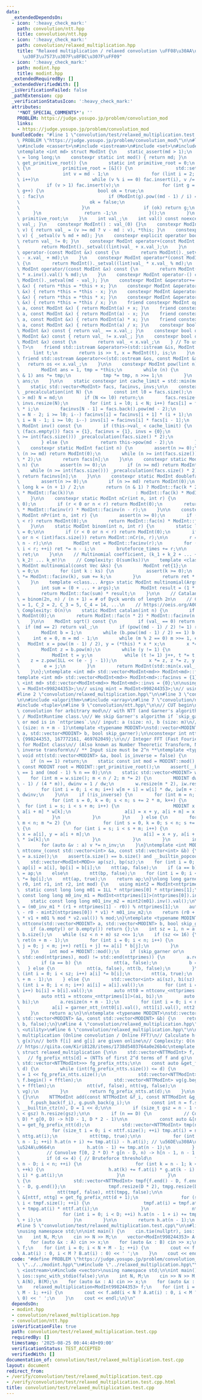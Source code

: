 ```yaml
---
data:
  _extendedDependsOn:
  - icon: ':heavy_check_mark:'
    path: convolution/ntt.hpp
    title: convolution/ntt.hpp
  - icon: ':heavy_check_mark:'
    path: convolution/relaxed_multiplication.hpp
    title: "Relaxed multiplication / relaxed convolution \uFF08\u30AA\u30F3\u30E9\u30A4\
      \u30F3\u7573\u307F\u8FBC\u307F\uFF09"
  - icon: ':heavy_check_mark:'
    path: modint.hpp
    title: modint.hpp
  _extendedRequiredBy: []
  _extendedVerifiedWith: []
  _isVerificationFailed: false
  _pathExtension: cpp
  _verificationStatusIcon: ':heavy_check_mark:'
  attributes:
    '*NOT_SPECIAL_COMMENTS*': ''
    PROBLEM: https://judge.yosupo.jp/problem/convolution_mod
    links:
    - https://judge.yosupo.jp/problem/convolution_mod
  bundledCode: "#line 1 \"convolution/test/relaxed_multiplication.test.cpp\"\n#define\
    \ PROBLEM \"https://judge.yosupo.jp/problem/convolution_mod\"\n\n#line 2 \"modint.hpp\"\
    \n#include <cassert>\n#include <iostream>\n#include <set>\n#include <vector>\n\
    \ntemplate <int md> struct ModInt {\n    static_assert(md > 1);\n    using lint\
    \ = long long;\n    constexpr static int mod() { return md; }\n    static int\
    \ get_primitive_root() {\n        static int primitive_root = 0;\n        if (!primitive_root)\
    \ {\n            primitive_root = [&]() {\n                std::set<int> fac;\n\
    \                int v = md - 1;\n                for (lint i = 2; i * i <= v;\
    \ i++)\n                    while (v % i == 0) fac.insert(i), v /= i;\n      \
    \          if (v > 1) fac.insert(v);\n                for (int g = 1; g < md;\
    \ g++) {\n                    bool ok = true;\n                    for (auto i\
    \ : fac)\n                        if (ModInt(g).pow((md - 1) / i) == 1) {\n  \
    \                          ok = false;\n                            break;\n \
    \                       }\n                    if (ok) return g;\n           \
    \     }\n                return -1;\n            }();\n        }\n        return\
    \ primitive_root;\n    }\n    int val_;\n    int val() const noexcept { return\
    \ val_; }\n    constexpr ModInt() : val_(0) {}\n    constexpr ModInt &_setval(lint\
    \ v) { return val_ = (v >= md ? v - md : v), *this; }\n    constexpr ModInt(lint\
    \ v) { _setval(v % md + md); }\n    constexpr explicit operator bool() const {\
    \ return val_ != 0; }\n    constexpr ModInt operator+(const ModInt &x) const {\n\
    \        return ModInt()._setval((lint)val_ + x.val_);\n    }\n    constexpr ModInt\
    \ operator-(const ModInt &x) const {\n        return ModInt()._setval((lint)val_\
    \ - x.val_ + md);\n    }\n    constexpr ModInt operator*(const ModInt &x) const\
    \ {\n        return ModInt()._setval((lint)val_ * x.val_ % md);\n    }\n    constexpr\
    \ ModInt operator/(const ModInt &x) const {\n        return ModInt()._setval((lint)val_\
    \ * x.inv().val() % md);\n    }\n    constexpr ModInt operator-() const { return\
    \ ModInt()._setval(md - val_); }\n    constexpr ModInt &operator+=(const ModInt\
    \ &x) { return *this = *this + x; }\n    constexpr ModInt &operator-=(const ModInt\
    \ &x) { return *this = *this - x; }\n    constexpr ModInt &operator*=(const ModInt\
    \ &x) { return *this = *this * x; }\n    constexpr ModInt &operator/=(const ModInt\
    \ &x) { return *this = *this / x; }\n    friend constexpr ModInt operator+(lint\
    \ a, const ModInt &x) { return ModInt(a) + x; }\n    friend constexpr ModInt operator-(lint\
    \ a, const ModInt &x) { return ModInt(a) - x; }\n    friend constexpr ModInt operator*(lint\
    \ a, const ModInt &x) { return ModInt(a) * x; }\n    friend constexpr ModInt operator/(lint\
    \ a, const ModInt &x) { return ModInt(a) / x; }\n    constexpr bool operator==(const\
    \ ModInt &x) const { return val_ == x.val_; }\n    constexpr bool operator!=(const\
    \ ModInt &x) const { return val_ != x.val_; }\n    constexpr bool operator<(const\
    \ ModInt &x) const {\n        return val_ < x.val_;\n    } // To use std::map<ModInt,\
    \ T>\n    friend std::istream &operator>>(std::istream &is, ModInt &x) {\n   \
    \     lint t;\n        return is >> t, x = ModInt(t), is;\n    }\n    constexpr\
    \ friend std::ostream &operator<<(std::ostream &os, const ModInt &x) {\n     \
    \   return os << x.val_;\n    }\n\n    constexpr ModInt pow(lint n) const {\n\
    \        ModInt ans = 1, tmp = *this;\n        while (n) {\n            if (n\
    \ & 1) ans *= tmp;\n            tmp *= tmp, n >>= 1;\n        }\n        return\
    \ ans;\n    }\n\n    static constexpr int cache_limit = std::min(md, 1 << 21);\n\
    \    static std::vector<ModInt> facs, facinvs, invs;\n\n    constexpr static void\
    \ _precalculation(int N) {\n        const int l0 = facs.size();\n        if (N\
    \ > md) N = md;\n        if (N <= l0) return;\n        facs.resize(N), facinvs.resize(N),\
    \ invs.resize(N);\n        for (int i = l0; i < N; i++) facs[i] = facs[i - 1]\
    \ * i;\n        facinvs[N - 1] = facs.back().pow(md - 2);\n        for (int i\
    \ = N - 2; i >= l0; i--) facinvs[i] = facinvs[i + 1] * (i + 1);\n        for (int\
    \ i = N - 1; i >= l0; i--) invs[i] = facinvs[i] * facs[i - 1];\n    }\n\n    constexpr\
    \ ModInt inv() const {\n        if (this->val_ < cache_limit) {\n            if\
    \ (facs.empty()) facs = {1}, facinvs = {1}, invs = {0};\n            while (this->val_\
    \ >= int(facs.size())) _precalculation(facs.size() * 2);\n            return invs[this->val_];\n\
    \        } else {\n            return this->pow(md - 2);\n        }\n    }\n\n\
    \    constexpr static ModInt fac(int n) {\n        assert(n >= 0);\n        if\
    \ (n >= md) return ModInt(0);\n        while (n >= int(facs.size())) _precalculation(facs.size()\
    \ * 2);\n        return facs[n];\n    }\n\n    constexpr static ModInt facinv(int\
    \ n) {\n        assert(n >= 0);\n        if (n >= md) return ModInt(0);\n    \
    \    while (n >= int(facs.size())) _precalculation(facs.size() * 2);\n       \
    \ return facinvs[n];\n    }\n\n    constexpr static ModInt doublefac(int n) {\n\
    \        assert(n >= 0);\n        if (n >= md) return ModInt(0);\n        long\
    \ long k = (n + 1) / 2;\n        return (n & 1) ? ModInt::fac(k * 2) / (ModInt(2).pow(k)\
    \ * ModInt::fac(k))\n                       : ModInt::fac(k) * ModInt(2).pow(k);\n\
    \    }\n\n    constexpr static ModInt nCr(int n, int r) {\n        assert(n >=\
    \ 0);\n        if (r < 0 or n < r) return ModInt(0);\n        return ModInt::fac(n)\
    \ * ModInt::facinv(r) * ModInt::facinv(n - r);\n    }\n\n    constexpr static\
    \ ModInt nPr(int n, int r) {\n        assert(n >= 0);\n        if (r < 0 or n\
    \ < r) return ModInt(0);\n        return ModInt::fac(n) * ModInt::facinv(n - r);\n\
    \    }\n\n    static ModInt binom(int n, int r) {\n        static long long bruteforce_times\
    \ = 0;\n\n        if (r < 0 or n < r) return ModInt(0);\n        if (n <= bruteforce_times\
    \ or n < (int)facs.size()) return ModInt::nCr(n, r);\n\n        r = std::min(r,\
    \ n - r);\n\n        ModInt ret = ModInt::facinv(r);\n        for (int i = 0;\
    \ i < r; ++i) ret *= n - i;\n        bruteforce_times += r;\n\n        return\
    \ ret;\n    }\n\n    // Multinomial coefficient, (k_1 + k_2 + ... + k_m)! / (k_1!\
    \ k_2! ... k_m!)\n    // Complexity: O(sum(ks))\n    template <class Vec> static\
    \ ModInt multinomial(const Vec &ks) {\n        ModInt ret{1};\n        int sum\
    \ = 0;\n        for (int k : ks) {\n            assert(k >= 0);\n            ret\
    \ *= ModInt::facinv(k), sum += k;\n        }\n        return ret * ModInt::fac(sum);\n\
    \    }\n    template <class... Args> static ModInt multinomial(Args... args) {\n\
    \        int sum = (0 + ... + args);\n        ModInt result = (1 * ... * ModInt::facinv(args));\n\
    \        return ModInt::fac(sum) * result;\n    }\n\n    // Catalan number, C_n\
    \ = binom(2n, n) / (n + 1) = # of Dyck words of length 2n\n    // C_0 = 1, C_1\
    \ = 1, C_2 = 2, C_3 = 5, C_4 = 14, ...\n    // https://oeis.org/A000108\n    //\
    \ Complexity: O(n)\n    static ModInt catalan(int n) {\n        if (n < 0) return\
    \ ModInt(0);\n        return ModInt::fac(n * 2) * ModInt::facinv(n + 1) * ModInt::facinv(n);\n\
    \    }\n\n    ModInt sqrt() const {\n        if (val_ == 0) return 0;\n      \
    \  if (md == 2) return val_;\n        if (pow((md - 1) / 2) != 1) return 0;\n\
    \        ModInt b = 1;\n        while (b.pow((md - 1) / 2) == 1) b += 1;\n   \
    \     int e = 0, m = md - 1;\n        while (m % 2 == 0) m >>= 1, e++;\n     \
    \   ModInt x = pow((m - 1) / 2), y = (*this) * x * x;\n        x *= (*this);\n\
    \        ModInt z = b.pow(m);\n        while (y != 1) {\n            int j = 0;\n\
    \            ModInt t = y;\n            while (t != 1) j++, t *= t;\n        \
    \    z = z.pow(1LL << (e - j - 1));\n            x *= z, z *= z, y *= z;\n   \
    \         e = j;\n        }\n        return ModInt(std::min(x.val_, md - x.val_));\n\
    \    }\n};\ntemplate <int md> std::vector<ModInt<md>> ModInt<md>::facs = {1};\n\
    template <int md> std::vector<ModInt<md>> ModInt<md>::facinvs = {1};\ntemplate\
    \ <int md> std::vector<ModInt<md>> ModInt<md>::invs = {0};\n\nusing ModInt998244353\
    \ = ModInt<998244353>;\n// using mint = ModInt<998244353>;\n// using mint = ModInt<1000000007>;\n\
    #line 2 \"convolution/relaxed_multiplication.hpp\"\n\n#line 3 \"convolution/ntt.hpp\"\
    \n\n#include <algorithm>\n#include <array>\n#line 7 \"convolution/ntt.hpp\"\n\
    #include <tuple>\n#line 9 \"convolution/ntt.hpp\"\n\n// CUT begin\n// Integer\
    \ convolution for arbitrary mod\n// with NTT (and Garner's algorithm) for ModInt\
    \ / ModIntRuntime class.\n// We skip Garner's algorithm if `skip_garner` is true\
    \ or mod is in `nttprimes`.\n// input: a (size: n), b (size: m)\n// return: vector\
    \ (size: n + m - 1)\ntemplate <typename MODINT>\nstd::vector<MODINT> nttconv(std::vector<MODINT>\
    \ a, std::vector<MODINT> b, bool skip_garner);\n\nconstexpr int nttprimes[3] =\
    \ {998244353, 167772161, 469762049};\n\n// Integer FFT (Fast Fourier Transform)\
    \ for ModInt class\n// (Also known as Number Theoretic Transform, NTT)\n// is_inverse:\
    \ inverse transform\n// ** Input size must be 2^n **\ntemplate <typename MODINT>\
    \ void ntt(std::vector<MODINT> &a, bool is_inverse = false) {\n    int n = a.size();\n\
    \    if (n == 1) return;\n    static const int mod = MODINT::mod();\n    static\
    \ const MODINT root = MODINT::get_primitive_root();\n    assert(__builtin_popcount(n)\
    \ == 1 and (mod - 1) % n == 0);\n\n    static std::vector<MODINT> w{1}, iw{1};\n\
    \    for (int m = w.size(); m < n / 2; m *= 2) {\n        MODINT dw = root.pow((mod\
    \ - 1) / (4 * m)), dwinv = 1 / dw;\n        w.resize(m * 2), iw.resize(m * 2);\n\
    \        for (int i = 0; i < m; i++) w[m + i] = w[i] * dw, iw[m + i] = iw[i] *\
    \ dwinv;\n    }\n\n    if (!is_inverse) {\n        for (int m = n; m >>= 1;) {\n\
    \            for (int s = 0, k = 0; s < n; s += 2 * m, k++) {\n              \
    \  for (int i = s; i < s + m; i++) {\n                    MODINT x = a[i], y =\
    \ a[i + m] * w[k];\n                    a[i] = x + y, a[i + m] = x - y;\n    \
    \            }\n            }\n        }\n    } else {\n        for (int m = 1;\
    \ m < n; m *= 2) {\n            for (int s = 0, k = 0; s < n; s += 2 * m, k++)\
    \ {\n                for (int i = s; i < s + m; i++) {\n                    MODINT\
    \ x = a[i], y = a[i + m];\n                    a[i] = x + y, a[i + m] = (x - y)\
    \ * iw[k];\n                }\n            }\n        }\n        int n_inv = MODINT(n).inv().val();\n\
    \        for (auto &v : a) v *= n_inv;\n    }\n}\ntemplate <int MOD>\nstd::vector<ModInt<MOD>>\
    \ nttconv_(const std::vector<int> &a, const std::vector<int> &b) {\n    int sz\
    \ = a.size();\n    assert(a.size() == b.size() and __builtin_popcount(sz) == 1);\n\
    \    std::vector<ModInt<MOD>> ap(sz), bp(sz);\n    for (int i = 0; i < sz; i++)\
    \ ap[i] = a[i], bp[i] = b[i];\n    ntt(ap, false);\n    if (a == b)\n        bp\
    \ = ap;\n    else\n        ntt(bp, false);\n    for (int i = 0; i < sz; i++) ap[i]\
    \ *= bp[i];\n    ntt(ap, true);\n    return ap;\n}\nlong long garner_ntt_(int\
    \ r0, int r1, int r2, int mod) {\n    using mint2 = ModInt<nttprimes[2]>;\n  \
    \  static const long long m01 = 1LL * nttprimes[0] * nttprimes[1];\n    static\
    \ const long long m0_inv_m1 = ModInt<nttprimes[1]>(nttprimes[0]).inv().val();\n\
    \    static const long long m01_inv_m2 = mint2(m01).inv().val();\n\n    int v1\
    \ = (m0_inv_m1 * (r1 + nttprimes[1] - r0)) % nttprimes[1];\n    auto v2 = (mint2(r2)\
    \ - r0 - mint2(nttprimes[0]) * v1) * m01_inv_m2;\n    return (r0 + 1LL * nttprimes[0]\
    \ * v1 + m01 % mod * v2.val()) % mod;\n}\ntemplate <typename MODINT>\nstd::vector<MODINT>\
    \ nttconv(std::vector<MODINT> a, std::vector<MODINT> b, bool skip_garner) {\n\
    \    if (a.empty() or b.empty()) return {};\n    int sz = 1, n = a.size(), m =\
    \ b.size();\n    while (sz < n + m) sz <<= 1;\n    if (sz <= 16) {\n        std::vector<MODINT>\
    \ ret(n + m - 1);\n        for (int i = 0; i < n; i++) {\n            for (int\
    \ j = 0; j < m; j++) ret[i + j] += a[i] * b[j];\n        }\n        return ret;\n\
    \    }\n    int mod = MODINT::mod();\n    if (skip_garner or\n        std::find(std::begin(nttprimes),\
    \ std::end(nttprimes), mod) != std::end(nttprimes)) {\n        a.resize(sz), b.resize(sz);\n\
    \        if (a == b) {\n            ntt(a, false);\n            b = a;\n     \
    \   } else {\n            ntt(a, false), ntt(b, false);\n        }\n        for\
    \ (int i = 0; i < sz; i++) a[i] *= b[i];\n        ntt(a, true);\n        a.resize(n\
    \ + m - 1);\n    } else {\n        std::vector<int> ai(sz), bi(sz);\n        for\
    \ (int i = 0; i < n; i++) ai[i] = a[i].val();\n        for (int i = 0; i < m;\
    \ i++) bi[i] = b[i].val();\n        auto ntt0 = nttconv_<nttprimes[0]>(ai, bi);\n\
    \        auto ntt1 = nttconv_<nttprimes[1]>(ai, bi);\n        auto ntt2 = nttconv_<nttprimes[2]>(ai,\
    \ bi);\n        a.resize(n + m - 1);\n        for (int i = 0; i < n + m - 1; i++)\n\
    \            a[i] = garner_ntt_(ntt0[i].val(), ntt1[i].val(), ntt2[i].val(), mod);\n\
    \    }\n    return a;\n}\n\ntemplate <typename MODINT>\nstd::vector<MODINT> nttconv(const\
    \ std::vector<MODINT> &a, const std::vector<MODINT> &b) {\n    return nttconv<MODINT>(a,\
    \ b, false);\n}\n#line 4 \"convolution/relaxed_multiplication.hpp\"\n#include\
    \ <utility>\n#line 6 \"convolution/relaxed_multiplication.hpp\"\n\n// Relaxed\
    \ multiplication (Online convolution / Online FFT)\n// Calculate h(x) = f(x) *\
    \ g(x)\n// both f[i] and g[i] are given online\n// Complexity: O(n (log n)^2)\n\
    // https://qiita.com/Kiri8128/items/1738d5403764a0e26b4c\ntemplate <class NTTModInt>\
    \ struct relaxed_multiplication {\n\n    std::vector<NTTModInt> f, g, h;\n\n \
    \   // fg_prefix_ntts[d] = (NTTs of first 2^d terms of f and g)\n    std::vector<std::pair<std::vector<NTTModInt>,\
    \ std::vector<NTTModInt>>> fg_prefix_ntts;\n\n    const auto &get_fg_prefix_ntt(int\
    \ d) {\n        while (int(fg_prefix_ntts.size()) <= d) {\n            int fftlen\
    \ = 1 << fg_prefix_ntts.size();\n            std::vector<NTTModInt> vf(f.begin(),\
    \ f.begin() + fftlen);\n            std::vector<NTTModInt> vg(g.begin(), g.begin()\
    \ + fftlen);\n            ntt(vf, false), ntt(vg, false);\n            fg_prefix_ntts.emplace_back(vf,\
    \ vg);\n        }\n        return fg_prefix_ntts.at(d);\n    }\n\n    relaxed_multiplication()\
    \ {}\n\n    NTTModInt add(const NTTModInt &f_i, const NTTModInt &g_i) {\n    \
    \    f.push_back(f_i), g.push_back(g_i);\n        const int n = f.size(), d =\
    \ __builtin_ctz(n), D = 1 << d;\n\n        if (size_t gsz = n - 1 + D; h.size()\
    \ < gsz) h.resize(gsz);\n\n        if (n == D) {\n            // Convolve f[0,\
    \ D) * g[0, D) -> h[D - 1, D * 2 - 1)\n\n            const auto &[nttf, nttg]\
    \ = get_fg_prefix_ntt(d);\n            std::vector<NTTModInt> tmp(nttf.size());\n\
    \            for (size_t i = 0; i < nttf.size(); ++i) tmp.at(i) = nttf.at(i) *\
    \ nttg.at(i);\n            ntt(tmp, true);\n\n            for (int i = 0; i <\
    \ n - 1; ++i) h.at(n + i) += tmp.at(i) - h.at(i); // \u56DE\u308A\u8FBC\u307F\u3092\
    \u524A\u9664\n            h.at(n - 1) += tmp.at(n - 1);\n        } else {\n  \
    \          // Convolve f[0, 2 * D) * g[n - D, n) -> h[n - 1, n - 1 + D)\n\n  \
    \          if (d <= 4) { // Bruteforce threshold\n                for (int i =\
    \ n - D; i < n; ++i) {\n                    for (int k = n - 1; k < n - 1 + D;\
    \ ++k) {\n                        h.at(k) += f.at(i) * g.at(k - i) + f.at(k -\
    \ i) * g.at(i);\n                    }\n                }\n            } else\
    \ {\n                std::vector<NTTModInt> tmpf{f.end() - D, f.end()}, tmpg{g.end()\
    \ - D, g.end()};\n                tmpf.resize(D * 2), tmpg.resize(D * 2);\n  \
    \              ntt(tmpf, false), ntt(tmpg, false);\n\n                const auto\
    \ &[nttf, nttg] = get_fg_prefix_ntt(d + 1);\n                for (size_t i = 0;\
    \ i < tmpf.size(); ++i) {\n                    tmpf.at(i) = tmpf.at(i) * nttg.at(i)\
    \ + tmpg.at(i) * nttf.at(i);\n                }\n                ntt(tmpf, true);\n\
    \                for (int i = 0; i < D; ++i) h.at(n - 1 + i) += tmpf.at(D - 1\
    \ + i);\n            }\n        }\n\n        return h.at(n - 1);\n    }\n};\n\
    #line 5 \"convolution/test/relaxed_multiplication.test.cpp\"\n\n#line 8 \"convolution/test/relaxed_multiplication.test.cpp\"\
    \nusing namespace std;\n\nint main() {\n    cin.tie(nullptr), ios::sync_with_stdio(false);\n\
    \n    int N, M;\n    cin >> N >> M;\n    vector<ModInt998244353> A(N), B(M);\n\
    \    for (auto &x : A) cin >> x;\n    for (auto &x : B) cin >> x;\n\n    relaxed_multiplication<ModInt998244353>\
    \ f;\n    for (int i = 0; i < N + M - 1; ++i) {\n        cout << f.add(i < N ?\
    \ A.at(i) : 0, i < M ? B.at(i) : 0) << ' ';\n    }\n    cout << endl;\n}\n"
  code: "#define PROBLEM \"https://judge.yosupo.jp/problem/convolution_mod\"\n\n#include\
    \ \"../../modint.hpp\"\n#include \"../relaxed_multiplication.hpp\"\n\n#include\
    \ <iostream>\n#include <vector>\nusing namespace std;\n\nint main() {\n    cin.tie(nullptr),\
    \ ios::sync_with_stdio(false);\n\n    int N, M;\n    cin >> N >> M;\n    vector<ModInt998244353>\
    \ A(N), B(M);\n    for (auto &x : A) cin >> x;\n    for (auto &x : B) cin >> x;\n\
    \n    relaxed_multiplication<ModInt998244353> f;\n    for (int i = 0; i < N +\
    \ M - 1; ++i) {\n        cout << f.add(i < N ? A.at(i) : 0, i < M ? B.at(i) :\
    \ 0) << ' ';\n    }\n    cout << endl;\n}\n"
  dependsOn:
  - modint.hpp
  - convolution/relaxed_multiplication.hpp
  - convolution/ntt.hpp
  isVerificationFile: true
  path: convolution/test/relaxed_multiplication.test.cpp
  requiredBy: []
  timestamp: '2025-08-25 00:44:48+09:00'
  verificationStatus: TEST_ACCEPTED
  verifiedWith: []
documentation_of: convolution/test/relaxed_multiplication.test.cpp
layout: document
redirect_from:
- /verify/convolution/test/relaxed_multiplication.test.cpp
- /verify/convolution/test/relaxed_multiplication.test.cpp.html
title: convolution/test/relaxed_multiplication.test.cpp
---
```

